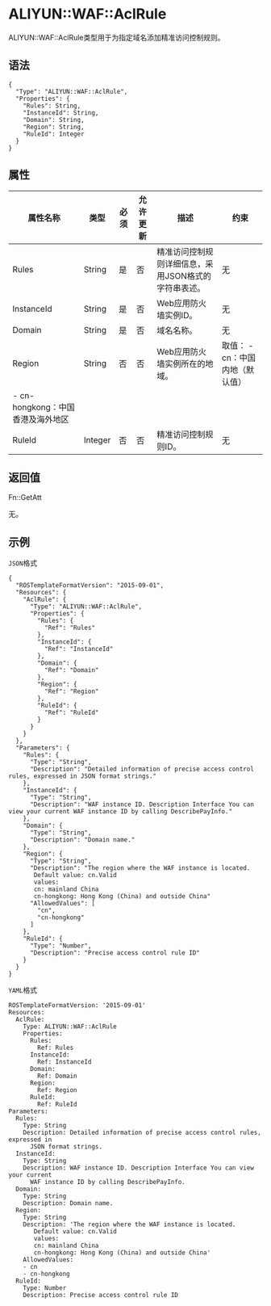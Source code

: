 # ALIYUN::WAF::AclRule

ALIYUN::WAF::AclRule类型用于为指定域名添加精准访问控制规则。

## 语法

```
{
  "Type": "ALIYUN::WAF::AclRule",
  "Properties": {
    "Rules": String,
    "InstanceId": String,
    "Domain": String,
    "Region": String,
    "RuleId": Integer
  }
}
```

## 属性

|属性名称|类型|必须|允许更新|描述|约束|
|----|--|--|----|--|--|
|Rules|String|是|否|精准访问控制规则详细信息，采用JSON格式的字符串表述。|无|
|InstanceId|String|是|否|Web应用防火墙实例ID。|无|
|Domain|String|是|否|域名名称。|无|
|Region|String|否|否|Web应用防火墙实例所在的地域。|取值： -   cn：中国内地（默认值）
-   cn-hongkong：中国香港及海外地区 |
|RuleId|Integer|否|否|精准访问控制规则ID。|无|

## 返回值

Fn::GetAtt

无。

## 示例

`JSON`格式

```
{
  "ROSTemplateFormatVersion": "2015-09-01",
  "Resources": {
    "AclRule": {
      "Type": "ALIYUN::WAF::AclRule",
      "Properties": {
        "Rules": {
          "Ref": "Rules"
        },
        "InstanceId": {
          "Ref": "InstanceId"
        },
        "Domain": {
          "Ref": "Domain"
        },
        "Region": {
          "Ref": "Region"
        },
        "RuleId": {
          "Ref": "RuleId"
        }
      }
    }
  },
  "Parameters": {
    "Rules": {
      "Type": "String",
      "Description": "Detailed information of precise access control rules, expressed in JSON format strings."
    },
    "InstanceId": {
      "Type": "String",
      "Description": "WAF instance ID. Description Interface You can view your current WAF instance ID by calling DescribePayInfo."
    },
    "Domain": {
      "Type": "String",
      "Description": "Domain name."
    },
    "Region": {
      "Type": "String",
      "Description": "The region where the WAF instance is located.
       Default value: cn.Valid 
       values: 
       cn: mainland China
       cn-hongkong: Hong Kong (China) and outside China"
      "AllowedValues": [
        "cn",
        "cn-hongkong"
      ]
    },
    "RuleId": {
      "Type": "Number",
      "Description": "Precise access control rule ID"
    }
  }
}
```

`YAML`格式

```
ROSTemplateFormatVersion: '2015-09-01'
Resources:
  AclRule:
    Type: ALIYUN::WAF::AclRule
    Properties:
      Rules:
        Ref: Rules
      InstanceId:
        Ref: InstanceId
      Domain:
        Ref: Domain
      Region:
        Ref: Region
      RuleId:
        Ref: RuleId
Parameters:
  Rules:
    Type: String
    Description: Detailed information of precise access control rules, expressed in
      JSON format strings.
  InstanceId:
    Type: String
    Description: WAF instance ID. Description Interface You can view your current
      WAF instance ID by calling DescribePayInfo.
  Domain:
    Type: String
    Description: Domain name.
  Region:
    Type: String
    Description: 'The region where the WAF instance is located.
       Default value: cn.Valid 
       values: 
       cn: mainland China
       cn-hongkong: Hong Kong (China) and outside China'
    AllowedValues:
    - cn
    - cn-hongkong
  RuleId:
    Type: Number
    Description: Precise access control rule ID
            
```

